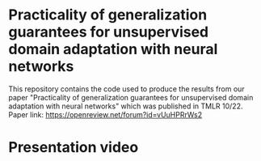 # Practicality of generalization guarantees for unsupervised domain adaptation with neural networks
This repository contains the code used to produce the results from our paper "Practicality of generalization guarantees for unsupervised domain adaptation with neural networks" which was published in TMLR 10/22. Paper link: https://openreview.net/forum?id=vUuHPRrWs2


# Presentation video
